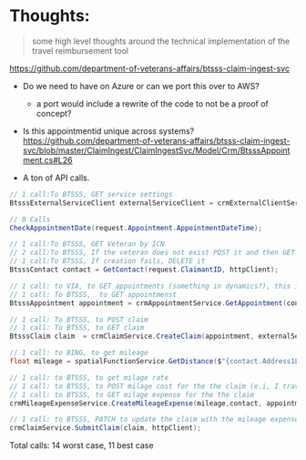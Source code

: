 # Thoughts: 

> some high level thoughts around the technical implementation of the travel reimbursement tool

https://github.com/department-of-veterans-affairs/btsss-claim-ingest-svc

- Do we need to have on Azure or can we port this over to AWS?
  - a port would include a rewrite of the code to not be a proof of concept? 
- Is this appointmentid unique across systems? https://github.com/department-of-veterans-affairs/btsss-claim-ingest-svc/blob/master/ClaimIngest/ClaimIngestSvc/Model/Crm/BtsssAppointment.cs#L26


- A ton of API calls. 

```C#
// 1 call:To BTSSS, GET service settings
BtsssExternalServiceClient externalServiceClient = crmExternalClientService.CheckAccess(request.ClientNumber,httpClient);

// 0 Calls
CheckAppointmentDate(request.Appointment.AppointmentDateTime);

// 1 call:To BTSSS, GET Veteran by ICN
// 2 call:To BTSSS, If the veteran does not exist POST it and then GET it
// 1 call:To BTSSS, If creation fails, DELETE it  
BtsssContact contact = GetContact(request.ClaimantID, httpClient);

// 1 call: to VIA, to GET appointments (something in dynamics?), this is interesting. Things don't make sense
// 1 call: To BTSSS,  to GET appointmenst
BtsssAppointment appointment = crmAppointmentService.GetAppointment(contact, (DateTime)request.Appointment.AppointmentDateTime, httpClient);

// 1 call: To BTSSS, to POST claim
// 1 call: To BTSSS, to GET claim
BtsssClaim claim  = crmClaimService.CreateClaim(appointment, externalServiceClient, httpClient);

// 1 call: to BING, to get mileage
float mileage = spatialFunctionService.GetDistance($"{contact.Address1Latitude},{contact.Address1Longitude}", $"{appointment.BtsssFacility.BtsssGeoLat},{appointment.BtsssFacility.BtsssGeoLong}");

// 1 call: to BTSSS, to get milage rate
// 1 call: to BTSSS, to POST milage cost for the the claim (e.i, I travelled 100 at 0.50 per mile, so I get 50 back)
// 1 call: to BTSSS, to GET milage expense for the the claim
crmMileageExpenseService.CreateMileageExpense(mileage,contact, appointment, claim, request.MileageExpense, httpClient);

// 1 call: to BTSSS, PATCH to update the claim with the mileage expense and FireRulesEngineCounter by 1(?)
crmClaimService.SubmitClaim(claim, httpClient);
```

Total calls: 14 worst case, 11 best case